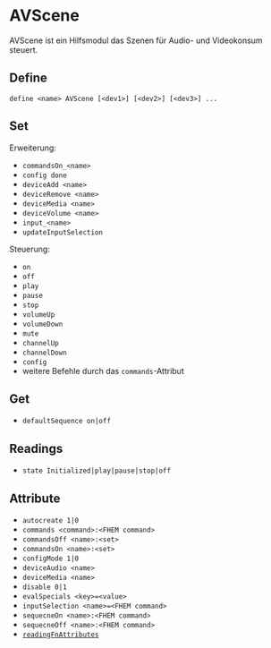 # AVScene
  AVScene ist ein Hilfsmodul das Szenen für Audio- und Videokonsum steuert.
  
## Define
  `define <name> AVScene [<dev1>] [<dev2>] [<dev3>] ...`  

## Set
Erweiterung:
 * `commandsOn_<name>`
 * `config done`
 * `deviceAdd <name>`
 * `deviceRemove <name>`
 * `deviceMedia <name>`
 * `deviceVolume <name>`
 * `input_<name>`
 * `updateInputSelection`

Steuerung:
 * `on`
 * `off`
 * `play`
 * `pause`
 * `stop`
 * `volumeUp`
 * `volumeDown`
 * `mute`
 * `channelUp`
 * `channelDown`
 * `config`
 * weitere Befehle durch das `commands`-Attribut

## Get
 * `defaultSequence on|off`

## Readings
* `state Initialized|play|pause|stop|off`

## Attribute
 * `autocreate 1|0`
 * `commands <command>:<FHEM command>`
 * `commandsOff <name>:<set>`
 * `commandsOn <name>:<set>`
 * `configMode 1|0`
 * `deviceAudio <name>`
 * `deviceMedia <name>`
 * `disable 0|1`
 * `evalSpecials <key>=<value>`
 * `inputSelection <name>=<FHEM command>`
 * `sequecneOn <name>:<FHEM command>`
 * `sequecneOff <name>:<FHEM command>`
 * [`readingFnAttributes`](#readingFnAttributes)
